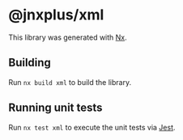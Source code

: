 # @jnxplus/xml

This library was generated with [Nx](https://nx.dev).

## Building

Run `nx build xml` to build the library.

## Running unit tests

Run `nx test xml` to execute the unit tests via [Jest](https://jestjs.io).
